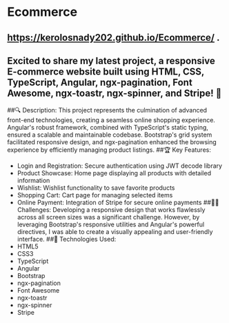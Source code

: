 # Ecommerce
## https://kerolosnady202.github.io/Ecommerce/ .
## Excited to share my latest project, a responsive E-commerce website built using HTML, CSS, TypeScript, Angular, ngx-pagination, Font Awesome, ngx-toastr, ngx-spinner, and Stripe! 🎉
##🔍 Description: This project represents the culmination of advanced front-end technologies, creating a seamless online shopping experience. Angular's robust framework, combined with TypeScript's static typing, ensured a scalable and maintainable codebase. Bootstrap's grid system facilitated responsive design, and ngx-pagination enhanced the browsing experience by efficiently managing product listings.
##🏆 Key Features:
 * Login and Registration: Secure authentication using JWT decode library
 * Product Showcase: Home page displaying all products with detailed information
 * Wishlist: Wishlist functionality to save favorite products
 * Shopping Cart: Cart page for managing selected items
 * Online Payment: Integration of Stripe for secure online payments
##👨‍💻 Challenges: Developing a responsive design that works flawlessly across all screen sizes was a significant challenge. However, by leveraging Bootstrap's responsive utilities and Angular's powerful directives, I was able to create a visually appealing and user-friendly interface.
##🔧 Technologies Used:
 * HTML5
 * CSS3
 * TypeScript
 * Angular
 * Bootstrap
 * ngx-pagination
 * Font Awesome
 * ngx-toastr
 * ngx-spinner
 * Stripe



